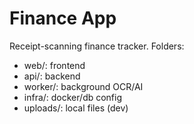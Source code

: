 # Finance App
Receipt-scanning finance tracker. Folders:
- web/: frontend
- api/: backend
- worker/: background OCR/AI
- infra/: docker/db config
- uploads/: local files (dev)
